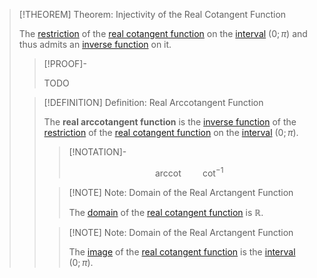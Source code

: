 >[!THEOREM] Theorem: Injectivity of the Real Cotangent Function
>
>The [restriction](../../../../../Functions/Restriction.md) of the [real cotangent function](../../Real%20Cotangent%20Substitution/Real%20Cotangent%20Function.md) on the [interval](../../../../../../../Set%20Theory/Ordering/Intervals.md) $(0; \pi)$ and thus admits an [inverse function](../../../../../Functions/Types%20of%20Functions/Injection.md) on it.
>
>>[!PROOF]-
>>
>>TODO
>>
>
>>[!DEFINITION] Definition: Real Arccotangent Function
>>
>>The **real arccotangent function** is the [inverse function](../../../../../Functions/Types%20of%20Functions/Injection.md) of the [restriction](../../../../../Functions/Restriction.md) of the [real cotangent function](../../Real%20Cotangent%20Substitution/Real%20Cotangent%20Function.md) on the [interval](../../../../../../../Set%20Theory/Ordering/Intervals.md) $(0; \pi)$.
>>
>>>[!NOTATION]-
>>>
>>>$$
>>>\operatorname{arccot} \qquad \cot^{-1}
>>>$$
>>>
>>
>>>[!NOTE] Note: Domain of the Real Arctangent Function
>>>
>>>The [domain](../../../../../Functions/Functions.md) of the [real cotangent function](../../Real%20Cotangent%20Substitution/Real%20Cotangent%20Function.md) is $\mathbb{R}$.
>>>
>>
>>>[!NOTE] Note: Domain of the Real Arctangent Function
>>>
>>>The [image](../../../../../Functions/Functions.md) of the [real cotangent function](../../Real%20Cotangent%20Substitution/Real%20Cotangent%20Function.md) is the [interval](../../../../../../../Set%20Theory/Ordering/Intervals.md) $(0; \pi)$.
>>>
>>
>